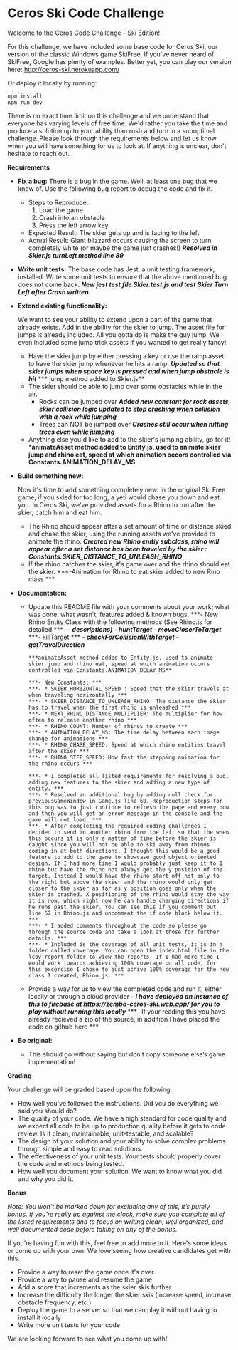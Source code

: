 # Ceros Ski Code Challenge

Welcome to the Ceros Code Challenge - Ski Edition!

For this challenge, we have included some base code for Ceros Ski, our version of the classic Windows game SkiFree. If
you've never heard of SkiFree, Google has plenty of examples. Better yet, you can play our version here: 
http://ceros-ski.herokuapp.com/  

Or deploy it locally by running:
```
npm install
npm run dev
```

There is no exact time limit on this challenge and we understand that everyone has varying levels of free time. We'd 
rather you take the time and produce a solution up to your ability than rush and turn in a suboptimal challenge. Please 
look through the requirements below and let us know when you will have something for us to look at. If anything is 
unclear, don't hesitate to reach out.

**Requirements**

* **Fix a bug:**
  There is a bug in the game. Well, at least one bug that we know of. Use the following bug report to debug the code
  and fix it.
  * Steps to Reproduce:
    1. Load the game
    1. Crash into an obstacle
    1. Press the left arrow key
  * Expected Result: The skier gets up and is facing to the left
  * Actual Result: Giant blizzard occurs causing the screen to turn completely white (or maybe the game just crashes!)
***Resolved in Skier.js turnLeft method line 89***
	
* **Write unit tests:**
  The base code has Jest, a unit testing framework, installed. Write some unit tests to ensure that the above mentioned
  bug does not come back.
***New jest test file Skier.test.js and test Skier Turn Left after Crash written***
  
* **Extend existing functionality:**

  We want to see your ability to extend upon a part of the game that already exists. Add in the ability for the skier to 
  jump. The asset file for jumps is already included. All you gotta do is make the guy jump. We even included some jump 
  trick assets if you wanted to get really fancy!
  * Have the skier jump by either pressing a key or use the ramp asset to have the skier jump whenever he hits a ramp.
	***Updated so that skier jumps when space key is pressed and when jump obstacle is hit***
	***		jump method added to Skier.js**
  * The skier should be able to jump over some obstacles while in the air. 
    * Rocks can be jumped over
		***Added new constant for rock assets, skier collision logic updated to stop crashing when collision with a rock while jumping***
    * Trees can NOT be jumped over
		***Crashes still occur when hitting trees even while jumping***
  * Anything else you'd like to add to the skier's jumping ability, go for it!
		***animateAsset method added to Entity.js, used to animate skier jump and rhino eat, speed at which animation occors controlled via Constants.ANIMATION_DELAY_MS**
   
* **Build something new:**

  Now it's time to add something completely new. In the original Ski Free game, if you skied for too long, 
  a yeti would chase you down and eat you. In Ceros Ski, we've provided assets for a Rhino to run after the skier, 
  catch him and eat him.
  * The Rhino should appear after a set amount of time or distance skied and chase the skier, using the running assets
    we've provided to animate the rhino.
	***Created new Rhino enitiy subclass, rhino will appear after a set distance has been traveled by the skier : Constants.SKIER_DISTANCE_TO_UNLEASH_RHINO***
  * If the rhino catches the skier, it's game over and the rhino should eat the skier.
	***-Animation for Rhino to eat skier added to new Rino class *** 

* **Documentation:**

  * Update this README file with your comments about your work; what was done, what wasn't, features added & known bugs.
		***- New Rhino Entity Class with the following methods (See Rhino.js for detailed ***- ***- descriptions)***
		***- 	huntTarget***
		***- 	moveCloserToTarget***
		***- 	killTarget ***
		***- 	checkForCollisionWithTarget***
		***- 	getTravelDirection***
		
		***animateAsset method added to Entity.js, used to animate skier jump and rhino eat, speed at which animation occors controlled via Constants.ANIMATION_DELAY_MS**
		
		***- New Constants: ***
		***- * SKIER_HORIZONTAL_SPEED : Speed that the skier travels at when traveling horizontally ***
		***- * SKIER_DISTANCE_TO_UNLEASH_RHINO: The distance the skier has to travel when the first rhino is unleashed ***
		***- * NEXT_RHINO_DISTANCE_MULTIPLIER: The multiplier for how often to release another rhino ***
		***- * RHINO_COUNT: Number of rhinos to create ***
		***- * ANIMATION_DELAY_MS: The time delay between each image change for animations ***
		***- * RHINO_CHASE_SPEED: Speed at which rhino entities travel after the skier ***
		***- * RHINO_STEP_SPEED: How fast the stepping animation for the rhino occurs ***

		***- * I completed all listed requirements for resolving a bug, adding new features to the skier and adding a new type of entity. ***
		***- * Resolved an additional bug by adding null check for previousGameWindow in Game.js line 60. Reproduction steps for this bug was to just continue to refresh the page and every now and then you will get an error message in the console and the game will not load. ***
		***- * After completing the required coding challenges I decided to send in another rhino from the left so that the when this occurs it is only a matter of time before the skier is caught since you will not be able to ski away from rhinos coming in at both directions. I thought this would be a good feature to add to the game to showcase good object oriented design. If I had more time I would probably just keep it to 1 rhino but have the rhino not always get the y position of the target. Instead I would have the rhino start off not only to the right but above the skier and the rhino would only get closer to the skier as far as y position goes only when the skier is crashed. X positioning of the rhino would stay the way it is now, which right now he can handle changing directions if he runs past the skier. You can see this if you comment out line 57 in Rhino.js and uncomment the if code block below it. ***
		***- * I added comments throughout the code so please go through the source code and take a look at those for further details. ***
		***- * Included is the coverage of all unit tests, it is in a folder called coverage. You can open the index.html file in the lcov-report folder to view the reports. If I had more time I would work towards achieving 100% coverage on all code, for this excercise I chose to just achive 100% coverage for the new class I created, Rhino.js. ***
		
  * Provide a way for us to view the completed code and run it, either locally or through a cloud provider
	***- I have deployed an instance of this to firebase at https://zemba-ceros-ski.web.app/ for you to play without running this locolly***
	***- If your reading this you have already recieved a zip of the source, in addition I have placed the code on github here ***

  
* **Be original:**  
  * This should go without saying but don’t copy someone else’s game implementation!

**Grading** 

Your challenge will be graded based upon the following:

* How well you've followed the instructions. Did you do everything we said you should do?
* The quality of your code. We have a high standard for code quality and we expect all code to be up to production 
  quality before it gets to code review. Is it clean, maintainable, unit-testable, and scalable?
* The design of your solution and your ability to solve complex problems through simple and easy to read solutions.
* The effectiveness of your unit tests. Your tests should properly cover the code and methods being tested.
* How well you document your solution. We want to know what you did and why you did it.

**Bonus**

*Note: You won’t be marked down for excluding any of this, it’s purely bonus.  If you’re really up against the clock, 
make sure you complete all of the listed requirements and to focus on writing clean, well organized, and well documented 
code before taking on any of the bonus.*

If you're having fun with this, feel free to add more to it. Here's some ideas or come up with your own. We love seeing 
how creative candidates get with this.
 
* Provide a way to reset the game once it's over
* Provide a way to pause and resume the game
* Add a score that increments as the skier skis further
* Increase the difficulty the longer the skier skis (increase speed, increase obstacle frequency, etc.)
* Deploy the game to a server so that we can play it without having to install it locally
* Write more unit tests for your code

We are looking forward to see what you come up with!
